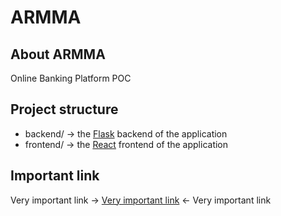 # ARMMA

## About ARMMA

Online Banking Platform POC

## Project structure

- backend/ -> the [Flask](https://flask.palletsprojects.com/en/3.0.x/) backend of the application
- frontend/ -> the [React](https://react.dev/learn) frontend of the application

## Important link

Very important link -> [Very important link](https://www.youtube.com/watch?v=hBRX2twvZGQ) <- Very important link